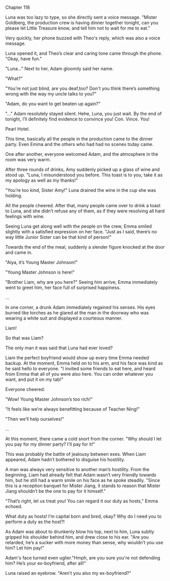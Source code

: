 Chapter 118

Luna was too lazy to type, so she directly sent a voice message. "Mister Goldberg, the production crew is having dinner together tonight, can you please let Little Treasure know, and tell him not to wait for me to eat."


Very quickly, her phone buzzed with Theo's reply, which was also a voice message.


Luna opened it, and Theo’s clear and caring tone came through the phone. "Okay, have fun."


"Luna..." Next to her, Adam gloomily said her name.


"What?"


"You’re not just blind, are you deaf,too? Don't you think there’s something wrong with the way my uncle talks to you?"


"Adam, do you want to get beaten up again?"


"…" Adam resolutely stayed silent. Hehe, Luna, you just wait. By the end of tonight, I’ll definitely find evidence to convince you! Con. Vince. You!


Pearl Hotel.


This time, basically all the people in the production came to the dinner party. Even Emma and the others who had had no scenes today came.


One after another, everyone welcomed Adam, and the atmosphere in the room was very warm.


After three rounds of drinks, Amy suddenly picked up a glass of wine and stood up. "Luna, I misunderstood you before. This toast is to you, take it as my apology as well as my thanks!"


"You’re too kind, Sister Amy!" Luna drained the wine in the cup she was holding.


All the people cheered. After that, many people came over to drink a toast to Luna, and she didn’t refuse any of them, as if they were resolving all hard feelings with wine.


Seeing Luna get along well with the people on the crew, Emma smiled slightly with a satisfied expression on her face. "Just as I said, there’s no way little Junior Sister can be that kind of person!"


Towards the end of the meal, suddenly a slender figure knocked at the door and came in.


"Aiya, it’s Young Master Johnson!"


"Young Master Johnson is here!"


"Brother Liam, why are you here?" Seeing him arrive, Emma immediately went to greet him, her face full of surprised happiness.


…


In one corner, a drunk Adam immediately regained his senses. His eyes burned like torches as he glared at the man in the doorway who was wearing a white suit and displayed a courteous manner.


Liam!


So that was Liam?


The only man it was said that Luna had ever loved?


Liam the perfect boyfriend would show up every time Emma needed backup. At the moment, Emma held on to his arm, and his face was kind as he said hello to everyone. "I invited some friends to eat here, and heard from Emma that all of you were also here. You can order whatever you want, and put it on my tab!"


Everyone cheered:


"Wow! Young Master Johnson’s too rich!"


"It feels like we’re always benefitting because of Teacher Ning!"


"Then we’ll help ourselves!"


…


At this moment, there came a cold snort from the corner. "Why should I let you pay for my dinner party? I'll pay for it!"


This was probably the battle of jealousy between exes. When Liam appeared, Adam hadn’t bothered to disguise his hostility.


A man was always very sensitive to another man’s hostility. From the beginning, Liam had already felt that Adam wasn’t very friendly towards him, but he still had a warm smile on his face as he spoke steadily. "Since this is a reception banquet for Mister Jiang, it stands to reason that Mister Jiang shouldn’t be the one to pay for it himself."


"That’s right, let us treat you! You can regard it our duty as hosts," Emma echoed.


What duty as hosts! I’m capital born and bred, okay? Why do I need you to perform a duty as the host?!


As Adam was about to drunkenly blow his top, next to him, Luna subtly gripped his shoulder behind him, and drew close to his ear. "Are you retarded, he’s a sucker with more money than sense, why wouldn’t you use him? Let him pay!"


Adam's face turned even uglier."Hmph, are you sure you're not defending him? He’s your ex-boyfriend, after all!"


Luna raised an eyebrow. "Aren’t you also my ex-boyfriend?"


